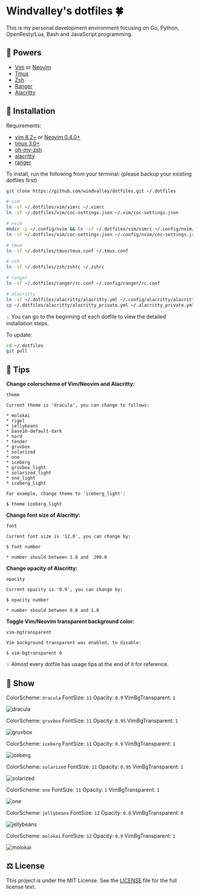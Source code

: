 # Windvalley's dotfiles 🍀

This is my personal development environment focusing on
Go, Python, OpenResty/Lua, Bash and JavaScript programming.

## 💝 Powers

- [Vim](https://github.com/vim/vim) or [Neovim](https://github.com/neovim/neovim)
- [Tmux](https://github.com/tmux/tmux)
- [Zsh](https://ohmyz.sh/)
- [Ranger](https://github.com/ranger/ranger)
- [Alacritty](https://github.com/alacritty/alacritty)

## 📀 Installation

Requirements:

- [vim 8.2+](https://github.com/vim/vim) or
  [Neovim 0.4.0+](https://github.com/neovim/neovim)
- [tmux 3.0+](https://github.com/tmux/tmux)
- [oh-my-zsh](https://github.com/ohmyzsh/ohmyzsh)
- [alacritty](https://github.com/alacritty/alacritty)
- [ranger](https://github.com/ranger/ranger)

To install, run the following from your terminal:
(please backup your existing dotfiles first)

```bash
git clone https://github.com/windvalley/dotfiles.git ~/.dotfiles

# vim
ln -sf ~/.dotfiles/vim/vimrc ~/.vimrc
ln -sf ~/.dotfiles/vim/coc-settings.json ~/.vim/coc-settings.json

# nvim
mkdir -p ~/.config/nvim && ln -sf ~/.dotfiles/vim/vimrc ~/.config/nvim/init.vim
ln -sf ~/.dotfiles/vim/coc-settings.json ~/.config/nvim/coc-settings.json

# tmux
ln -sf ~/.dotfiles/tmux/tmux.conf ~/.tmux.conf

# zsh
ln -sf ~/.dotfiles/zsh/zshrc ~/.zshrc

# ranger
ln -sf ~/.dotfiles/ranger/rc.conf ~/.config/ranger/rc.conf

# alacritty
ln -sf ~/.dotfiles/alacritty/alacritty.yml ~/.config/alacritty/alacritty.yml
cp ~/.dotfiles/alacritty/alacritty_private.yml ~/.alacritty_private.yml
```

💡 You can go to the beginning of each dotfile to view the detailed installation steps.

To update:

```bash
cd ~/.dotfiles
git pull
```

## 📜 Tips

**Change colorscheme of Vim/Neovim and Alacritty:**

```text
theme

Current theme is 'dracula', you can change to follows:

* molokai
* rigel
* jellybeans
* base16-default-dark
* nord
* tender
* gruvbox
* solarized
* one
* iceberg
* gruvbox_light
* solarized_light
* one_light
* iceberg_light

For example, change theme to 'iceberg_light':

$ theme iceberg_light
```

**Change font size of Alacritty:**

```text
font

Current font size is '12.0', you can change by:

$ font number

* number should between 1.0 and  200.0
```

**Change opacity of Alacritty:**

```text
opacity

Current opacity is '0.9', you can change by:

$ opacity number

* number should between 0.0 and 1.0
```

**Toggle Vim/Neovim transparent background color:**

```text
vim-bgtransparent

Vim background transparent was enabled, to disable:

$ vim-bgtransparent 0
```

💡 Almost every dotfile has usage tips at the end of it for reference.

## 🔮 Show

ColorScheme: `dracula`
FontSize: `11`
Opacity: `0.9`
VimBgTransparent: `1`

![dracula](https://raw.githubusercontent.com/windvalley/dotfiles/main/images/dracula.png)

ColorScheme: `gruvbox`
FontSize: `11`
Opacity: `0.95`
VimBgTransparent: `1`

![gruvbox](https://raw.githubusercontent.com/windvalley/dotfiles/main/images/gruvbox.png)

ColorScheme: `iceberg`
FontSize: `11`
Opacity: `0.9`
VimBgTransparent: `1`

![iceberg](https://raw.githubusercontent.com/windvalley/dotfiles/main/images/iceberg.png)

ColorScheme: `solarized`
FontSize: `11`
Opacity: `0.95`
VimBgTransparent: `1`

![solarized](https://raw.githubusercontent.com/windvalley/dotfiles/main/images/solarized.png)

ColorScheme: `one`
FontSize: `11`
Opacity: `1`
VimBgTransparent: `1`

![one](https://raw.githubusercontent.com/windvalley/dotfiles/main/images/one.png)

ColorScheme: `jellybeans`
FontSize: `12`
Opacity: `0.8`
VimBgTransparent: `0`

![jellybeans](https://raw.githubusercontent.com/windvalley/dotfiles/main/images/jellybeans.png)

ColorScheme: `molokai`
FontSize: `12`
Opacity: `0.9`
VimBgTransparent: `1`

![molokai](https://raw.githubusercontent.com/windvalley/dotfiles/main/images/molokai.png)

## ⚖️ License

This project is under the MIT License.
See the [LICENSE](LICENSE) file for the full license text.
